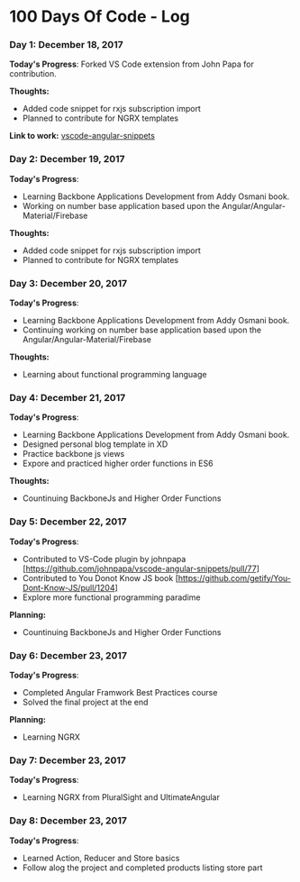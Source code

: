 # 100 Days Of Code - Log

### Day 1: December 18, 2017

**Today's Progress**: Forked VS Code extension from John Papa for contribution.

**Thoughts:** 
- Added code snippet for rxjs subscription import
- Planned to contribute for NGRX templates

**Link to work:** [vscode-angular-snippets](https://github.com/mumairofficial/vscode-angular-snippets.git)


### Day 2: December 19, 2017

**Today's Progress**: 
- Learning Backbone Applications Development from Addy Osmani book.
- Working on number base application based upon the Angular/Angular-Material/Firebase

**Thoughts:** 
- Added code snippet for rxjs subscription import
- Planned to contribute for NGRX templates

### Day 3: December 20, 2017

**Today's Progress**: 
- Learning Backbone Applications Development from Addy Osmani book.
- Continuing working on number base application based upon the Angular/Angular-Material/Firebase

**Thoughts:** 
- Learning about functional programming language

### Day 4: December 21, 2017

**Today's Progress**: 
- Learning Backbone Applications Development from Addy Osmani book.
- Designed personal blog template in XD
- Practice backbone js views
- Expore and practiced higher order functions in ES6

**Thoughts:** 
- Countinuing BackboneJs and Higher Order Functions

### Day 5: December 22, 2017

**Today's Progress**: 
- Contributed to VS-Code plugin by johnpapa [https://github.com/johnpapa/vscode-angular-snippets/pull/77]
- Contributed to You Donot Know JS book [https://github.com/getify/You-Dont-Know-JS/pull/1204]
- Explore more functional programming paradime 

**Planning:** 
- Countinuing BackboneJs and Higher Order Functions

### Day 6: December 23, 2017

**Today's Progress**: 
- Completed Angular Framwork Best Practices course
- Solved the final project at the end

**Planning:** 
- Learning NGRX

### Day 7: December 23, 2017

**Today's Progress**: 
- Learning NGRX from PluralSight and UltimateAngular

### Day 8: December 23, 2017

**Today's Progress**: 
- Learned Action, Reducer and Store basics
- Follow alog the project and completed products listing store part
